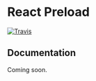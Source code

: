 # React Preload

[![Travis](https://img.shields.io/travis/fubhy/react-preload.svg)](https://travis-ci.org/fubhy/react-preload)

## Documentation

Coming soon.
